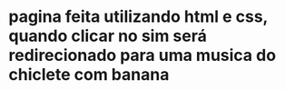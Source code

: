 # pagina feita utilizando html e css, quando clicar no sim será redirecionado para uma musica do chiclete com banana
